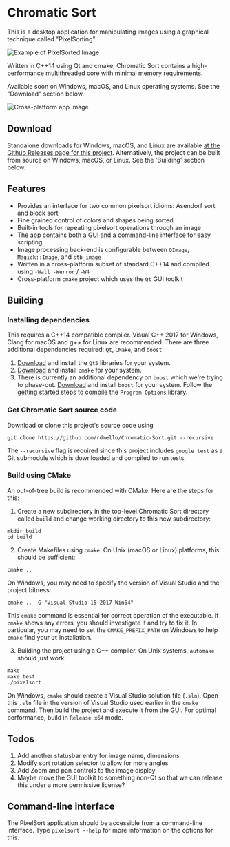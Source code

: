 
# Chromatic Sort

This is a desktop application for manipulating images using a graphical technique called "PixelSorting".

![Example of PixelSorted Image](http://i.imgur.com/C4ukJqa.png)

Written in C++14 using Qt and cmake, Chromatic Sort contains a high-performance multithreaded core with minimal memory requirements. 

Available soon on Windows, macOS, and Linux operating systems. See the "Download" section below.

![Cross-platform app image](https://i.imgur.com/VWA6TWW.png)

## Download
Standalone downloads for Windows, macOS, and Linux are available [at the Github Releases page for this project](https://github.com/rdmello/Chromatic-Sort/releases).
Alternatively, the project can be built from source on Windows, macOS, or Linux. See the 'Building' section below.

## Features
* Provides an interface for two common pixelsort idioms: Asendorf sort and block sort
* Fine grained control of colors and shapes being sorted
* Built-in tools for repeating pixelsort operations through an image
* The app contains both a GUI and a command-line interface for easy scripting
* Image processing back-end is configurable between `QImage`, `Magick::Image`, and `stb_image`
* Written in a cross-platform subset of standard C++14 and compiled using `-Wall -Werror` / `-W4`
* Cross-platform `cmake` project which uses the `Qt` GUI toolkit

## Building

### Installing dependencies
This requires a C++14 compatible compiler. Visual C++ 2017 for Windows, Clang for macOS and g++ for Linux are recommended. 
There are three additional dependencies required: `Qt`, `CMake`, and `boost`:
1. [Download](https://info.qt.io/download-qt-for-application-development) and install the `Qt5` libraries for your system. 
2. [Download](https://cmake.org/download/) and install `cmake` for your system. 
3. There is currently an additional dependency on `boost` which we're trying to phase-out. [Download](http://www.boost.org/users/download/) and install `boost` for your system. Follow the [getting started](http://www.boost.org/doc/libs/1_64_0/more/getting_started/) steps to compile the `Program Options` library.

### Get Chromatic Sort source code
Download or clone this project's source code using 
```
git clone https://github.com/rdmello/Chromatic-Sort.git --recursive
```
The `--recursive` flag is required since this project includes `google test` as a Git submodule which is downloaded and compiled to run tests. 

### Build using CMake
An out-of-tree build is recommended with CMake. Here are the steps for this: 

1. Create a new subdirectory in the top-level Chromatic Sort directory called `build` and change working directory to this new subdirectory: 
```
mkdir build
cd build
```

2. Create Makefiles using `cmake`. On Unix (macOS or Linux) platforms, this should be sufficient:
```
cmake ..
```
On Windows, you may need to specify the version of Visual Studio and the project bitness: 
```
cmake .. -G "Visual Studio 15 2017 Win64"
```
This `cmake` command is essential for correct operation of the executable. If `cmake` shows any errors, you should investigate it and try to fix it. In particular, you may need to set the `CMAKE_PREFIX_PATH` on Windows to help `cmake` find your `Qt` installation. 

3. Building the project using a C++ compiler. On Unix systems, `automake` should just work:
```
make
make test
./pixelsort
```
On Windows, `cmake` should create a Visual Studio solution file (`.sln`). Open this `.sln` file in the version of Visual Studio used earlier in the `cmake` command. Then build the project and execute it from the GUI. For optimal performance, build in `Release x64` mode. 

## Todos
1. Add another statusbar entry for image name, dimensions
2. Modify sort rotation selector to allow for more angles
3. Add Zoom and pan controls to the image display
4. Maybe move the GUI toolkit to something non-Qt so that we can release this under a more permissive license?

## Command-line interface
The PixelSort application should be accessible from a command-line interface. Type `pixelsort --help` for more information on the options for this. 

